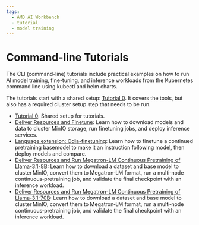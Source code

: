 ```yaml
---
tags:
  - AMD AI Workbench
  - tutorial
  - model training
---
```

<!--
Copyright © Advanced Micro Devices, Inc., or its affiliates.

SPDX-License-Identifier: MIT
-->

# Command-line Tutorials

The CLI (command-line) tutorials include practical examples on how to run AI model training, fine-tuning, and inference workloads from the Kubernetes command line using kubectl and helm charts.

The tutorials start with a shared setup: [Tutorial 0](ai-workloads-docs/tutorials/tutorial-00-prerequisites.md). It covers the tools, but also has a required cluster setup step that needs to be run.

- [Tutorial 0](ai-workloads-docs/tutorials/tutorial-00-prerequisites.md): Shared setup for tutorials.
- [Deliver Resources and Finetune](ai-workloads-docs/tutorials/tutorial-01-deliver-resources-and-finetune.md): Learn how to download models and data to cluster MinIO storage, run finetuning jobs, and deploy inference services.
- [Language extension: Odia-finetuning](ai-workloads-docs/tutorials/tutorial-02-language-extension-finetune.md): Learn how to finetune a continued pretraining basemodel to make it an instruction following model, then deploy models and compare.
- [Deliver Resources and Run Megatron-LM Continuous Pretraining of Llama-3.1-8B](ai-workloads-docs/tutorials/tutorial-03-deliver-resources-and-run-megatron-cpt.md): Learn how to download a dataset and base model to cluster MinIO, convert them to Megatron‑LM format, run a multi‑node continuous‑pretraining job, and validate the final checkpoint with an inference workload.
- [Deliver Resources and Run Megatron-LM Continuous Pretraining of Llama-3.1-70B](ai-workloads-docs/tutorials/tutorial-04-deliver-llama70b-and-run-megatron-cpt-with-tp8-ddp2.md): Learn how to download a dataset and base model to cluster MinIO, convert them to Megatron‑LM format, run a multi‑node continuous‑pretraining job, and validate the final checkpoint with an inference workload.

